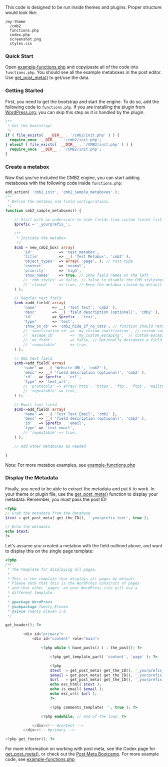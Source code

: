 This code is designed to be run inside themes and plugins. Proper structure would look like:

```
/my-theme
  /cmb2
  functions.php
  index.php
  screenshot.png
  styles.css
```

### Quick Start

Open [example-functions.php](https://github.com/WebDevStudios/CMB2/blob/master/example-functions.php) and copy/paste all of the code into `functions.php`. You should see all the example metaboxes in the post editor. Use [get_post_meta()](http://codex.wordpress.org/Function_Reference/get_post_meta) to get/use the data.

### Getting Started

First, you need to get the bootstrap and start the engine. To do so, add the following code to `functions.php`. If you are installing the plugin from [WordPress.org](https://wordpress.org/plugins/cmb2/), you can skip this step as it is handled by the plugin.

```php
/**
 * Get the bootstrap!
 */
if ( file_exists(  __DIR__ . '/cmb2/init.php' ) ) {
  require_once  __DIR__ . '/cmb2/init.php';
} elseif ( file_exists(  __DIR__ . '/CMB2/init.php' ) ) {
  require_once  __DIR__ . '/CMB2/init.php';
}
```

### Create a metabox

Now that you've included the CMB2 engine, you can start adding metaboxes with the following code inside `functions.php`:

```php
add_action( 'cmb2_init', 'cmb2_sample_metaboxes' );
/**
 * Define the metabox and field configurations.
 */
function cmb2_sample_metaboxes() {

	// Start with an underscore to hide fields from custom fields list
	$prefix = '_yourprefix_';

	/**
	 * Initiate the metabox
	 */
	$cmb = new_cmb2_box( array(
		'id'            => 'test_metabox',
		'title'         => __( 'Test Metabox', 'cmb2' ),
		'object_types'  => array( 'page', ), // Post type
		'context'       => 'normal',
		'priority'      => 'high',
		'show_names'    => true, // Show field names on the left
		// 'cmb_styles' => false, // false to disable the CMB stylesheet
		// 'closed'     => true, // Keep the metabox closed by default
	) );

	// Regular text field
	$cmb->add_field( array(
		'name'       => __( 'Test Text', 'cmb2' ),
		'desc'       => __( 'field description (optional)', 'cmb2' ),
		'id'         => $prefix . 'text',
		'type'       => 'text',
		'show_on_cb' => 'cmb2_hide_if_no_cats', // function should return a bool value
		// 'sanitization_cb' => 'my_custom_sanitization', // custom sanitization callback parameter
		// 'escape_cb'       => 'my_custom_escaping',  // custom escaping callback parameter
		// 'on_front'        => false, // Optionally designate a field to wp-admin only
		// 'repeatable'      => true,
	) );

	// URL text field
	$cmb->add_field( array(
		'name' => __( 'Website URL', 'cmb2' ),
		'desc' => __( 'field description (optional)', 'cmb2' ),
		'id'   => $prefix . 'url',
		'type' => 'text_url',
		// 'protocols' => array('http', 'https', 'ftp', 'ftps', 'mailto', 'news', 'irc', 'gopher', 'nntp', 'feed', 'telnet'), // Array of allowed protocols
		// 'repeatable' => true,
	) );

	// Email text field
	$cmb->add_field( array(
		'name' => __( 'Test Text Email', 'cmb2' ),
		'desc' => __( 'field description (optional)', 'cmb2' ),
		'id'   => $prefix . 'email',
		'type' => 'text_email',
		// 'repeatable' => true,
	) );

	// Add other metaboxes as needed

}
```

Note: For more metabox examples, see [example-functions.php](https://github.com/WebDevStudios/CMB2/blob/master/example-functions.php)

### Display the Metadata

Finally, you need to be able to extract the metadata and put it to work. In your theme or plugin file, use the [get_post_meta()](http://codex.wordpress.org/Function_Reference/get_post_meta) function to display your metadata. Remember, you *must* pass the post ID!

```php
<?php
// Grab the metadata from the database
$text = get_post_meta( get_the_ID(), '_yourprefix_text', true );

// Echo the metadata
echo $text;
?>
```
Let's assume you created a metabox with the field outlined above, and want to display this on the single page template:

```php
<?php
/**
 * The template for displaying all pages.
 *
 * This is the template that displays all pages by default.
 * Please note that this is the WordPress construct of pages
 * and that other 'pages' on your WordPress site will use a
 * different template.
 *
 * @package WordPress
 * @subpackage Twenty_Eleven
 * @since Twenty Eleven 1.0
 */

get_header(); ?>

		<div id="primary">
			<div id="content" role="main">

				<?php while ( have_posts() ) : the_post(); ?>

					<?php get_template_part( 'content', 'page' ); ?>

					<?php
					$text  = get_post_meta( get_the_ID(), '_yourprefix_text', true );
					$email = get_post_meta( get_the_ID(), '_yourprefix_email', true );
					$url   = get_post_meta( get_the_ID(), '_yourprefix_url', true );
					echo esc_html( $text );
					echo is_email( $email );
					echo esc_url( $url );
					?>

					<?php comments_template( '', true ); ?>

				<?php endwhile; // end of the loop. ?>

			</div><!-- #content -->
		</div><!-- #primary -->

<?php get_footer(); ?>
```

For more information on working with post meta, see the Codex page for [get_post_meta()](http://codex.wordpress.org/Function_Reference/get_post_meta), or check out the [Post Meta Bootcamp](http://dsgnwrks.pro/how-to/post-meta-bootcamp/). For more example code, see [example-functions.php](https://github.com/WebDevStudios/CMB2/blob/master/example-functions.php)
